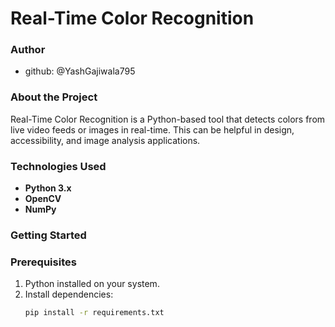  # Real-Time Color Recognition

### Author
- github: @YashGajiwala795

### About the Project
Real-Time Color Recognition is a Python-based tool that detects colors from live video feeds or images in real-time. This can be helpful in design, accessibility, and image analysis applications.

### Technologies Used
- **Python 3.x**
- **OpenCV**
- **NumPy**

### Getting Started
### Prerequisites
1. Python installed on your system.
2. Install dependencies:
   ```bash
   pip install -r requirements.txt
